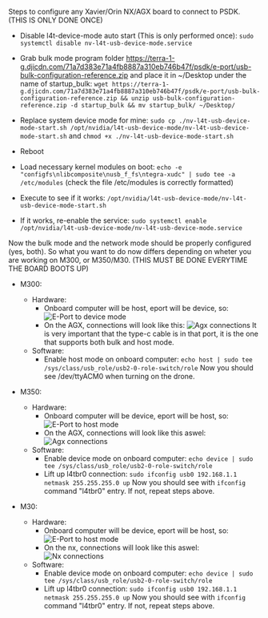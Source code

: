 Steps to configure any Xavier/Orin NX/AGX board to connect to PSDK. (THIS IS ONLY DONE ONCE)

- Disable l4t-device-mode auto start (This is only performed once): ``` sudo systemctl disable nv-l4t-usb-device-mode.service ```

- Grab bulk mode program folder https://terra-1-g.djicdn.com/71a7d383e71a4fb8887a310eb746b47f/psdk/e-port/usb-bulk-configuration-reference.zip and place it in ~/Desktop under the name of startup_bulk: 
``` wget https://terra-1-g.djicdn.com/71a7d383e71a4fb8887a310eb746b47f/psdk/e-port/usb-bulk-configuration-reference.zip && unzip usb-bulk-configuration-reference.zip -d startup_bulk && mv startup_bulk/ ~/Desktop/ ```

- Replace system device mode for mine:
``` sudo cp ./nv-l4t-usb-device-mode-start.sh /opt/nvidia/l4t-usb-device-mode/nv-l4t-usb-device-mode-start.sh ```
and
```chmod +x ./nv-l4t-usb-device-mode-start.sh```

- Reboot

- Load necessary kernel modules on boot:
```echo -e "configfs\nlibcomposite\nusb_f_fs\ntegra-xudc" | sudo tee -a /etc/modules```
(check the file /etc/modules is correctly formatted)

- Execute to see if it works:
```/opt/nvidia/l4t-usb-device-mode/nv-l4t-usb-device-mode-start.sh```

- If it works, re-enable the service:
```sudo systemctl enable /opt/nvidia/l4t-usb-device-mode/nv-l4t-usb-device-mode.service```

Now the bulk mode and the network mode should be properly configured (yes, both). So what you want to do now differs depending on wheter you are working on M300, or M350/M30. (THIS MUST BE DONE EVERYTIME THE BOARD BOOTS UP)

- M300:
    - Hardware:
        - Onboard computer will be host, eport will be device, so:
        ![E-Port to device mode](images/device_mode.jpg)
        - On the AGX, connections will look like this:
        ![Agx connections](images/agx_connections.jpg)
        It is very important that the type-c cable is in that port, it is the one that supports both bulk and host mode.
    - Software:
        - Enable host mode on onboard computer:
        ```echo host | sudo tee /sys/class/usb_role/usb2-0-role-switch/role```
        Now you should see /dev/ttyACM0 when turning on the drone.


- M350:
    - Hardware:
        - Onboard computer will be device, eport will be host, so:
        ![E-Port to host mode](images/host_mode.jpg)
        - On the AGX, connections will look like this aswel:
        ![Agx connections](images/agx_connections.jpg)
    - Software:
        - Enable device mode on onboard computer:
        ```echo device | sudo tee /sys/class/usb_role/usb2-0-role-switch/role```  
        - Lift up l4tbr0 connection:
        ```sudo ifconfig usb0 192.168.1.1 netmask 255.255.255.0 up```
        Now you should see with ```ifconfig``` command "l4tbr0" entry. If not, repeat steps above. 

- M30:
    - Hardware:
        - Onboard computer will be device, eport will be host, so:
        ![E-Port to host mode](images/host_mode.jpg)
        - On the nx, connections will look like this aswel:
        ![Nx connections](images/nx_connections.jpg)
    - Software:
        - Enable device mode on onboard computer:
        ```echo device | sudo tee /sys/class/usb_role/usb2-0-role-switch/role```  
        - Lift up l4tbr0 connection:
        ```sudo ifconfig usb0 192.168.1.1 netmask 255.255.255.0 up```
        Now you should see with ```ifconfig``` command "l4tbr0" entry. If not, repeat steps above.
